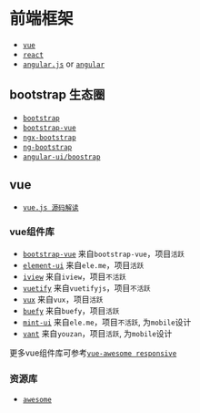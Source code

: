 # 前端框架

* [` vue `](https://github.com/vuejs/vue)
* [` react `](https://github.com/facebook/react)
* [` angular.js `](https://github.com/angular/angular.js) or [` angular `](https://github.com/angular/angular)


## bootstrap 生态圈

* [` bootstrap `](https://github.com/twbs/bootstrap)
* [` bootstrap-vue `](https://github.com/bootstrap-vue/bootstrap-vue)
* [` ngx-bootstrap `](https://github.com/valor-software/ngx-bootstrap)
* [` ng-bootstrap `](https://github.com/ng-bootstrap/ng-bootstrap)
* [` angular-ui/boostrap `](https://github.com/angular-ui/bootstrap)

## vue

* [` vue.js 源码解读 `](https://github.com/answershuto/learnVue)

### vue组件库

* [` bootstrap-vue `](https://github.com/bootstrap-vue/bootstrap-vue) 来自` bootstrap-vue `，项目` 活跃 `
* [` element-ui `](https://github.com/ElemeFE/element) 来自` ele.me `，项目`活跃`
* [` iview `](https://github.com/iview/iview) 来自` iview `，项目`不活跃`
* [` vuetify `](https://github.com/vuetifyjs/vuetify) 来自` vuetifyjs `，项目` 不活跃 `
* [` vux `](https://github.com/airyland/vux) 来自` vux `，项目` 活跃 `
* [` buefy `](https://github.com/buefy/buefy) 来自` buefy `，项目` 活跃 `
* [` mint-ui `](https://github.com/ElemeFE/mint-ui) 来自` ele.me `，项目` 不活跃 `, 为` mobile `设计
* [` vant `](https://github.com/youzan/vant) 来自` youzan `，项目` 活跃 `, 为` mobile `设计

更多vue组件库可参考[` vue-awesome responsive `](https://github.com/vuejs/awesome-vue#responsive)

### 资源库

* [` awesome `](https://github.com/vuejs/awesome-vue)
